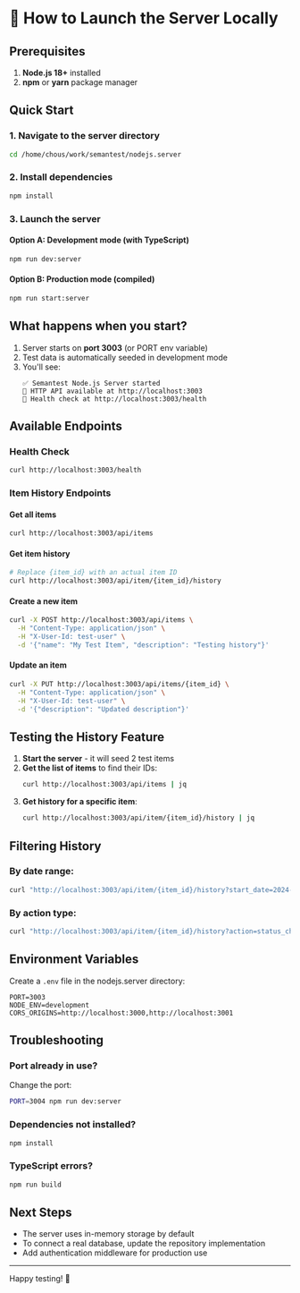 # 🚀 How to Launch the Server Locally

## Prerequisites

1. **Node.js 18+** installed
2. **npm** or **yarn** package manager

## Quick Start

### 1. Navigate to the server directory
```bash
cd /home/chous/work/semantest/nodejs.server
```

### 2. Install dependencies
```bash
npm install
```

### 3. Launch the server

#### Option A: Development mode (with TypeScript)
```bash
npm run dev:server
```

#### Option B: Production mode (compiled)
```bash
npm run start:server
```

## What happens when you start?

1. Server starts on **port 3003** (or PORT env variable)
2. Test data is automatically seeded in development mode
3. You'll see:
   ```
   ✅ Semantest Node.js Server started
   📡 HTTP API available at http://localhost:3003
   🔌 Health check at http://localhost:3003/health
   ```

## Available Endpoints

### Health Check
```bash
curl http://localhost:3003/health
```

### Item History Endpoints

#### Get all items
```bash
curl http://localhost:3003/api/items
```

#### Get item history
```bash
# Replace {item_id} with an actual item ID
curl http://localhost:3003/api/item/{item_id}/history
```

#### Create a new item
```bash
curl -X POST http://localhost:3003/api/items \
  -H "Content-Type: application/json" \
  -H "X-User-Id: test-user" \
  -d '{"name": "My Test Item", "description": "Testing history"}'
```

#### Update an item
```bash
curl -X PUT http://localhost:3003/api/items/{item_id} \
  -H "Content-Type: application/json" \
  -H "X-User-Id: test-user" \
  -d '{"description": "Updated description"}'
```

## Testing the History Feature

1. **Start the server** - it will seed 2 test items
2. **Get the list of items** to find their IDs:
   ```bash
   curl http://localhost:3003/api/items | jq
   ```
3. **Get history for a specific item**:
   ```bash
   curl http://localhost:3003/api/item/{item_id}/history | jq
   ```

## Filtering History

### By date range:
```bash
curl "http://localhost:3003/api/item/{item_id}/history?start_date=2024-01-01&end_date=2024-12-31"
```

### By action type:
```bash
curl "http://localhost:3003/api/item/{item_id}/history?action=status_changed"
```

## Environment Variables

Create a `.env` file in the nodejs.server directory:

```env
PORT=3003
NODE_ENV=development
CORS_ORIGINS=http://localhost:3000,http://localhost:3001
```

## Troubleshooting

### Port already in use?
Change the port:
```bash
PORT=3004 npm run dev:server
```

### Dependencies not installed?
```bash
npm install
```

### TypeScript errors?
```bash
npm run build
```

## Next Steps

- The server uses in-memory storage by default
- To connect a real database, update the repository implementation
- Add authentication middleware for production use

---

Happy testing! 🎉
